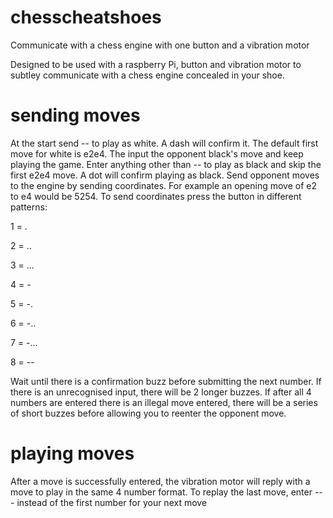 # chesscheatshoes
Communicate with a chess engine with one button and a vibration motor

Designed to be used with a raspberry Pi, button and vibration motor to subtley communicate with a chess engine concealed in your shoe. 


# sending moves 
At the start send -- to play as white. A dash will confirm it. The default first move for white is e2e4. The input the opponent black's move and keep playing the game. Enter anything other than -- to play as black and skip the first e2e4 move. A dot will confirm playing as black.
Send opponent moves to the engine by sending coordinates. For example an opening move of e2 to e4 would be 5254. 
To send coordinates press the button in different patterns:

1 = . 

2 = .. 

3 = ...

4 = -

5 = -.

6 = -..

7 = -... 

8 = --


Wait until there is a confirmation buzz before submitting the next number. If there is an unrecognised input, there will be 2 longer buzzes. If after all 4 numbers are entered there is an illegal move entered, there will be a series of short buzzes before allowing you to reenter the opponent move. 

# playing moves
After a move is successfully entered, the vibration motor will reply with a move to play in the same 4 number format. To replay the last move, enter --- instead of the first number for your next move

